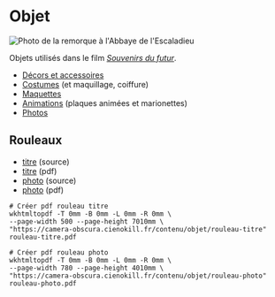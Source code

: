 # Objet
![Photo de la remorque à l'Abbaye de l'Escaladieu](/photos/co-escaladieu-1.JPG)

Objets utilisés dans le film [*Souvenirs du futur*](../ecriture/souvenirs-du-futur.md).

- [Décors et accessoires](decors-accessoires.md)
- [Costumes](costumes.md) (et maquillage, coiffure)
- [Maquettes](maquettes.md)
- [Animations](animations.md) (plaques animées et marionettes)
- [Photos](photos.md)

## Rouleaux

- [titre](rouleau-titre.md) (source)
- [titre](rouleau-titre.pdf) (pdf)
- [photo](rouleau-photo.md) (source)
- [photo](rouleau-photo.pdf) (pdf)

```
# Créer pdf rouleau titre
wkhtmltopdf -T 0mm -B 0mm -L 0mm -R 0mm \
--page-width 500 --page-height 7010mm \
"https://camera-obscura.cienokill.fr/contenu/objet/rouleau-titre" rouleau-titre.pdf

# Créer pdf rouleau photo
wkhtmltopdf -T 0mm -B 0mm -L 0mm -R 0mm \
--page-width 780 --page-height 4010mm \
"https://camera-obscura.cienokill.fr/contenu/objet/rouleau-photo" rouleau-photo.pdf
```
